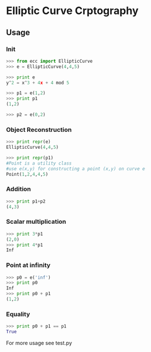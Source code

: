 # Elliptic Curve Crptography

## Usage

### Init
```python
>>> from ecc import EllipticCurve
>>> e = EllipticCurve(4,4,5)

>>> print e
y^2 = x^3 + 4x + 4 mod 5

>>> p1 = e(1,2)
>>> print p1
(1,2)

>>> p2 = e(0,2)
```

### Object Reconstruction
```python
>>> print repr(e)
EllipticCurve(4,4,5)

>>> print repr(p1) 
#Point is a utility class
#use e(x,y) for constructing a point (x,y) on curve e
Point(1,2,4,4,5)
```

### Addition
```python
>>> print p1+p2
(4,3)
```


### Scalar multiplication
```python
>>> print 3*p1
(2,0)
>>> print 4*p1
Inf
```


### Point at infinity
```python
>>> p0 = e('inf')
>>> print p0
Inf
>>> print p0 + p1
(1,2)
```


### Equality
```python
>>> print p0 + p1 == p1
True
```

For more usage see test.py

